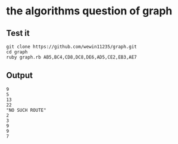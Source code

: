 # the algorithms question of graph

## Test it
```
git clone https://github.com/wewin11235/graph.git
cd graph
ruby graph.rb AB5,BC4,CD8,DC8,DE6,AD5,CE2,EB3,AE7
```

## Output
```
9
5
13
22
"NO SUCH ROUTE"
2
3
9
9
7
```
